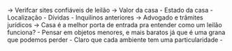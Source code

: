 
-> Verifcar sites confiáveis de leilão
-> Valor da casa
	- Estado da casa
	- Localização
	- Dívidas
	- Inquilinos anteriores
-> Advogado e trâmites jurídicos
-> Casa é a melhor porta de entrada pra entender como um leilão funciona?
	- Pensar em objetos menores, e mais baratos já que é uma grana que podemos perder
	- Claro que cada ambiente tem uma particularidade
	- 